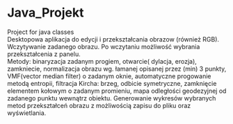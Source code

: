 # Java_Projekt  
Project for java classes  
Desktopowa aplikacja do edycji i przekształcania obrazow (również RGB).  
Wczytywanie zadanego obrazu. Po wczytaniu możliwość wybrania przekształcenia z panelu.  
Metody: binaryzacja zadanym progiem, otwarcie( dylacja, erozja), zamkniecie,
normalizacja obrazu wg. łamanej opisanej przez (min) 3 punkty,
VMF(vector median filter) o zadanym oknie, automatyczne progowanie metodą entropii,
filtracja Kircha: brzeg, odbicie symetryczne, zamknięcie elementem kołowym o zadanym promieniu,
mapa odległości geodezyjnej od zadanego punktu wewnątrz obiektu.
Generowanie wykresów wybranych metod przekształceń obrazu z możliwością zapisu do pliku oraz wyświetlania.  
